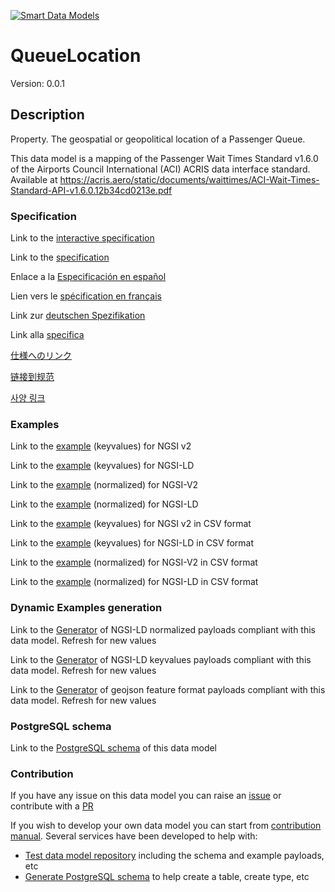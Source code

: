 [![Smart Data Models](https://smartdatamodels.org/wp-content/uploads/2022/01/SmartDataModels_logo.png "Logo")](https://smartdatamodels.org)
# QueueLocation
Version: 0.0.1

## Description 

Property. The geospatial or geopolitical location of a Passenger Queue.

This data model is a mapping of the Passenger Wait Times Standard v1.6.0 of the Airports Council International (ACI) ACRIS data interface standard. Available at https://acris.aero/static/documents/waittimes/ACI-Wait-Times-Standard-API-v1.6.0.12b34cd0213e.pdf
### Specification

Link to the [interactive specification](https://swagger.lab.fiware.org/?url=https://smart-data-models.github.io/dataModel.ACRIS/QueueLocation/swagger.yaml)

Link to the [specification](https://github.com/smart-data-models/dataModel.ACRIS/blob/master/QueueLocation/doc/spec.md)

Enlace a la [Especificación en español](https://github.com/smart-data-models/dataModel.ACRIS/blob/master/QueueLocation/doc/spec_ES.md)

Lien vers le [spécification en français](https://github.com/smart-data-models/dataModel.ACRIS/blob/master/QueueLocation/doc/spec_FR.md)

Link zur [deutschen Spezifikation](https://github.com/smart-data-models/dataModel.ACRIS/blob/master/QueueLocation/doc/spec_DE.md)

Link alla [specifica](https://github.com/smart-data-models/dataModel.ACRIS/blob/master/QueueLocation/doc/spec_IT.md)

[仕様へのリンク](https://github.com/smart-data-models/dataModel.ACRIS/blob/master/QueueLocation/doc/spec_JA.md)

[链接到规范](https://github.com/smart-data-models/dataModel.ACRIS/blob/master/QueueLocation/doc/spec_ZH.md)

[사양 링크](https://github.com/smart-data-models/dataModel.ACRIS/blob/master/QueueLocation/doc/spec_KO.md)
### Examples

Link to the [example](https://smart-data-models.github.io/dataModel.ACRIS/QueueLocation/examples/example.json) (keyvalues) for NGSI v2

Link to the [example](https://smart-data-models.github.io/dataModel.ACRIS/QueueLocation/examples/example.jsonld) (keyvalues) for NGSI-LD

Link to the [example](https://smart-data-models.github.io/dataModel.ACRIS/QueueLocation/examples/example-normalized.json) (normalized) for NGSI-V2

Link to the [example](https://smart-data-models.github.io/dataModel.ACRIS/QueueLocation/examples/example-normalized.jsonld) (normalized) for NGSI-LD

Link to the [example](https://github.com/smart-data-models/dataModel.ACRIS/blob/master/QueueLocation/examples/example.json.csv) (keyvalues) for NGSI v2 in CSV format

Link to the [example](https://github.com/smart-data-models/dataModel.ACRIS/blob/master/QueueLocation/examples/example.jsonld.csv) (keyvalues) for NGSI-LD in CSV format

Link to the [example](https://github.com/smart-data-models/dataModel.ACRIS/blob/master/QueueLocation/examples/example-normalized.json.csv) (normalized) for NGSI-V2 in CSV format

Link to the [example](https://github.com/smart-data-models/dataModel.ACRIS/blob/master/QueueLocation/examples/example-normalized.jsonld.csv) (normalized) for NGSI-LD in CSV format
### Dynamic Examples generation

Link to the [Generator](https://smartdatamodels.org/extra/ngsi-ld_generator.php?schemaUrl=https://raw.githubusercontent.com/smart-data-models/dataModel.ACRIS/master/QueueLocation/schema.json&email=info@smartdatamodels.org) of NGSI-LD normalized payloads compliant with this data model. Refresh for new values

Link to the [Generator](https://smartdatamodels.org/extra/ngsi-ld_generator_keyvalues.php?schemaUrl=https://raw.githubusercontent.com/smart-data-models/dataModel.ACRIS/master/QueueLocation/schema.json&email=info@smartdatamodels.org) of NGSI-LD keyvalues payloads compliant with this data model. Refresh for new values

Link to the [Generator](https://smartdatamodels.org/extra/geojson_features_generator.php?schemaUrl=https://raw.githubusercontent.com/smart-data-models/dataModel.ACRIS/master/QueueLocation/schema.json&email=info@smartdatamodels.org) of geojson feature format payloads compliant with this data model. Refresh for new values
### PostgreSQL schema

Link to the [PostgreSQL schema](https://github.com/smart-data-models/dataModel.ACRIS/blob/master/QueueLocation/schema.sql) of this data model
### Contribution

 If you have any issue on this data model you can raise an [issue](https://github.com/smart-data-models/dataModel.ACRIS/issues)  or contribute with a [PR](https://github.com/smart-data-models/dataModel.ACRIS/pulls)

 If you wish to develop your own data model you can start from [contribution manual](https://bit.ly/contribution_manual). Several services have been developed to help with: 
 - [Test data model repository](https://smartdatamodels.org/index.php/data-models-contribution-api/) including the schema and example payloads, etc
 - [Generate PostgreSQL schema](https://smartdatamodels.org/index.php/sql-service/) to help create a table, create type, etc
